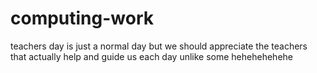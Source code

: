 # computing-work
teachers day is just a normal day but we should appreciate the teachers that actually help and guide us each day unlike some hehehehehehe
